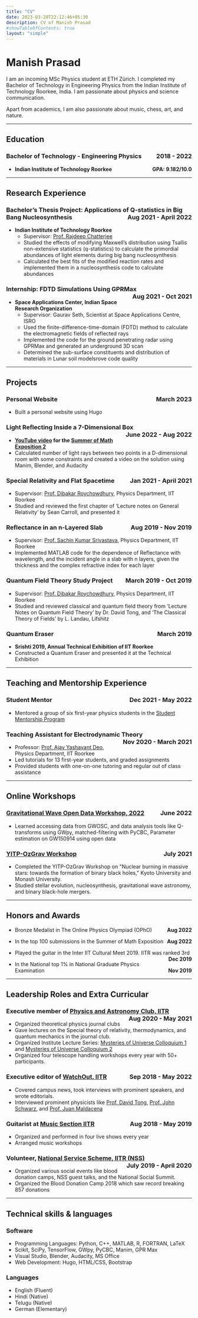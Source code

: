 ```yaml
---
title: "CV"
date: 2023-03-28T22:12:46+05:30
description: CV of Manish Prasad
#showTableOfContents: true
layout: "simple"
---
```


<!---
{{< button href="/cv.pdf" target="_self" >}}
Download CV
{{< /button >}}

<br>
<br>
-->

# Manish Prasad

I am an incoming MSc Physics student at ETH Zürich. I completed my Bachelor of Technology in Engineering Physics from the Indian Institute of Technology Roorkee, India. I am passionate about physics and science communication.

Apart from academics, I am also passionate about music, chess, art, and nature.

---

## Education

<p style="text-align:left;">
    <h3 id="internship-fdtd-simulations-using-gprmax">Bachelor of Technology - Engineering Physics
    <span style="float:right;">
        2018 - 2022</h3>
    </span>
</p>

- <p style="text-align:left;">
    <strong id="internship-fdtd-simulations-using-gprmax">Indian Institute of Technology Roorkee
    <span style="float:right;">
        GPA: 9.182/10.0</strong>
    </span>
  </p>

---

## Research Experience

<p style="text-align:left;">
    <h3 id="internship-fdtd-simulations-using-gprmax">Bachelor’s Thesis Project: Applications of Q-statistics in Big Bang Nucleosynthesis
    <span style="float:right;">
        Aug 2021 - April 2022</h3>
    </span>
</p>

- **Indian Institute of Technology Roorkee**
  - Supervisor: [Prof. Rajdeep Chatterjee](https://iitr.ac.in/Departments/Physics%20Department/People/Faculty/100520.html)
  - Studied the effects of modifying Maxwell’s distribution using Tsallis non-extensive statistics (q-statistics) to calculate the primordial abundances of light elements during big bang nucleosynthesis
  - Calculated the best fits of the modified reaction rates and implemented them in a nucleosynthesis code to calculate abundances

<p style="text-align:left;">
    <h3 id="internship-fdtd-simulations-using-gprmax">Internship: FDTD Simulations Using GPRMax
    <span style="float:right;">
        Aug 2021 - Oct 2021</h3>
    </span>
</p>

- **Space Applications Center, Indian Space Research Organization**
  - Supervisor: Gaurav Seth, Scientist at Space Applications Centre, ISRO
  - Used the finite-difference-time-domain (FDTD) method to calculate the electromagnetic fields of reflected rays
  - Implemented the code for the ground penetrating radar using GPRMax and generated an underground 3D scan
  - Determined the sub-surface constituents and distribution of materials in Lunar soil modelsrove code quality

---

## Projects
<p style="text-align:left;">
    <h3 id="internship-fdtd-simulations-using-gprmax">Personal Website
    <span style="float:right;">
        March 2023</h3>
    </span>
</p>

- Built a personal website using Hugo

<p style="text-align:left;">
    <h3 id="internship-fdtd-simulations-using-gprmax">Light Reflecting Inside a 7-Dimensional Box
    <span style="float:right;">
        June 2022 - Aug 2022</h3>
    </span>
</p>

- **[YouTube video](https://youtu.be/2-iuxnpJFKU) for the [Summer of Math Exposition 2](https://summerofmathexposition.substack.com/)**
- Calculated number of light rays between two points in a D-dimensional room with some constraints and created a video on the solution using Manim, Blender, and Audacity


<p style="text-align:left;">
    <h3 id="internship-fdtd-simulations-using-gprmax">Special Relativity and Flat Spacetime
    <span style="float:right;">
        Jan 2021 - April 2021</h3>
    </span>
</p>

- Supervisor: [Prof. Dibakar Roychowdhury](https://iitr.ac.in/Departments/Physics%20Department/People/Faculty/100817.html), Physics Department, IIT Roorkee
- Studied and reviewed the first chapter of ‘Lecture notes on General Relativity’ by Sean Carroll, and presented it

<p style="text-align:left;">
    <h3 id="internship-fdtd-simulations-using-gprmax">Reflectance in an n-Layered Slab
    <span style="float:right;">
        Aug 2019 - Nov 2019</h3>
    </span>
</p>

- Supervisor: [Prof. Sachin Kumar Srivastava](https://iitr.ac.in/Departments/Physics%20Department/People/Faculty/100809.html), Physics Department, IIT Roorkee
- Implemented MATLAB code for the dependence of Reflectance with wavelength, and the incident angle in a slab with n layers, given the thickness and the complex refractive index for each layer

<p style="text-align:left;">
    <h3 id="internship-fdtd-simulations-using-gprmax">Quantum Field Theory Study Project
    <span style="float:right;">
        March 2019 - Oct 2019</h3>
    </span>
</p>

- Supervisor: [Prof. Dibakar Roychowdhury](https://iitr.ac.in/Departments/Physics%20Department/People/Faculty/100817.html), Physics Department, IIT Roorkee
- Studied and reviewed classical and quantum field theory from ‘Lecture Notes on Quantum Field Theory’ by Dr. David Tong, and ‘The Classical Theory of Fields’ by L. Landau, Lifshitz

<p style="text-align:left;">
    <h3 id="internship-fdtd-simulations-using-gprmax">Quantum Eraser
    <span style="float:right;">
        March 2019</h3>
    </span>
</p>

- **Srishti 2019, Annual Technical Exhibition of IIT Roorkee**
- Constructed a Quantum Eraser and presented it at the Technical Exhibition

---

## Teaching and Mentorship Experience
<p style="text-align:left;">
    <h3 id="internship-fdtd-simulations-using-gprmax">Student Mentor
    <span style="float:right;">
        Dec 2021 - May 2022</h3>
    </span></p>

- Mentored a group of six first-year physics students in the [Student Mentorship Program](https://smp.iitr.ac.in/)

<p style="text-align:left;">
    <h3 id="internship-fdtd-simulations-using-gprmax">Teaching Assistant for Electrodynamic Theory
    <span style="float:right;">
        Nov 2020 - March 2021</h3>
    </span></p>

- Professor: [Prof. Ajay Yashavant Deo](https://iitr.ac.in/Departments/Physics%20Department/People/Faculty/100601.html), Physics Department, IIT Roorkee
- Led tutorials for 13 first-year students, and graded assignments
- Provided students with one-on-one tutoring and regular out of class assistance

---

## Online Workshops
<p style="text-align:left;">
    <h3 id="internship-fdtd-simulations-using-gprmax"><a href='https://www.gw-openscience.org/odw/odw2022/'>Gravitational Wave Open Data Workshop, 2022</a>
    <span style="float:right;">
        June 2022</h3>
    </span></p>

- Learned accessing data from GWOSC, and data analysis tools like Q-transforms using GWpy, matched-filtering with PyCBC, Parameter estimation on GW150914 using open data

<p style="text-align:left;">
  <h3 id="internship-fdtd-simulations-using-gprmax"><a href='http://www2.yukawa.kyoto-u.ac.jp/~nuc2021/index.php'>YITP-OzGrav Workshop</a>
    <span style="float:right;">
      July 2021</h3>
    </span></p>

- Completed the YITP-OzGrav Workshop on "Nuclear burning in massive stars: towards the formation of binary black holes," Kyoto University and Monash University.
- Studied stellar evolution, nucleosynthesis, gravitational wave astronomy, and binary black-hole mergers.

---

## Honors and Awards
- <p style="text-align:left;">Bronze Medalist in The Online Physics Olympiad (OPhO)<span style="float:right;"><b>Aug 2022</b></span></p>
- <p style="text-align:left;">In the top 100 submissions in the Summer of Math Exposition<span style="float:right;"><b>Aug 2022</b></span></p>
- <p style="text-align:left;">Played the guitar in the Inter IIT Cultural Meet 2019. IITR was ranked 3rd<span style="float:right;"><b>Dec 2019</b></span></p>
- <p style="text-align:left;">In the National top 1% in National Graduate Physics Examination<span style="float:right;"><b>Nov 2019 </b></span></p>

---

## Leadership Roles and Extra Curricular
<p style="text-align:left;">
    <h3 id="internship-fdtd-simulations-using-gprmax">Executive member of <a href='https://www.facebook.com/physastroclubiitr'>Physics and Astronomy Club, IITR</a>
    <span style="float:right;">
        Aug 2020 - May 2021</h3>
    </span></p>

- Organized theoretical physics journal clubs
- Gave lectures on the Special theory of relativity, thermodynamics, and quantum mechanics in the journal club.
- Organized Institute Lecture Series: [Mysteries of Universe Colloquium 1](https://iitr.ac.in/ils-mou/##/mou-1##mou-1) and [Mysteries of Universe Colloquium 2](https://iitr.ac.in/ils-mou/##/##top)
- Organized four telescope handling workshops every year with 50+ participants.

<p style="text-align:left;">
    <h3 id="internship-fdtd-simulations-using-gprmax">Executive editor of <a href='http://watchout.iitr.ac.in/'>WatchOut, IITR</a>
    <span style="float:right;">
        Sep 2018 - May 2022</h3>
    </span></p>

- Covered campus news, took interviews with prominent speakers, and wrote editorials.
- Interviewed prominent physicists like [Prof. David Tong](http://watchout.iitr.ac.in/2020/02/prof-david-tong), [Prof. John Schwarz](http://watchout.iitr.ac.in/2020/10/prof-john), and [Prof. Juan Maldacena](http://watchout.iitr.ac.in/2020/11/in-conversation-with-prof-juan-maldacena)

<p style="text-align:left;">
    <h3 id="internship-fdtd-simulations-using-gprmax">Guitarist at <a href='http://culturalcouncil.iitr.ac.in/groups/12'>Music Section IITR</a>
    <span style="float:right;">
        Aug 2018 - May 2019</h3>
    </span></p>

- Organized and performed in four live shows every year
- Arranged music workshops

<p style="text-align:left;">
    <h3 id="internship-fdtd-simulations-using-gprmax">Volunteer, <a href='https://nss.iitr.ac.in/'>National Service Scheme, IITR (NSS)</a>
    <span style="float:right;">
        July 2019 - April 2020</h3>
    </span></p>

- Organized various social events like blood donation camps, NSS guest talks, and the National Social Summit.
- Organized the Blood Donation Camp 2018 which saw record breaking 857 donations

---

## Technical skills & languages

### Software
- Programming Languages: Python, C++, MATLAB, R, FORTRAN, LaTeX
- Scikit, SciPy, TensorFlow, GWpy, PyCBC, Manim, GPR Max
- Visual Studio, Blender, Audacity, MS Office
- Web Development: Hugo, HTML/CSS, Bootstrap

### Languages
- English (Fluent)
- Hindi   (Native)
- Telugu  (Native)
- German  (Elementary)


<!--- RANDOM CODES TO TEST THE LAYOUT

### Bachelor’s Thesis Project: Applications of Q-statistics in Big Bang Nucleosynthesis
- **Indian Institute of Technology Roorkee** (Aug 2021 - April 2022)
  - Supervisor: [Prof. Rajdeep Chatterjee](https://iitr.ac.in/Departments/Physics%20Department/People/Faculty/100520.html)
  - Studied the effects of modifying Maxwell’s distribution using Tsallis non-extensive statistics (q-statistics) to calculate the primordial abundances of light elements during big bang nucleosynthesis
  - Calculated the best fits of the modified reaction rates and implemented them in a nucleosynthesis code to calculate abundances

### Internship: FDTD Simulations Using GPRMax &emsp;
- **Space Applications Center, Indian Space Research Organization** (Aug 2021 - April 2022)
  - Supervisor: Gaurav Seth, Scientist at Space Applications Centre, ISRO
  - Used the finite-difference-time-domain (FDTD) method to calculate the electromagnetic fields of reflected rays
  - Implemented the code for the ground penetrating radar using GPRMax and generated an underground 3D scan
  - Determined the sub-surface constituents and distribution of materials in Lunar soil modelsrove code quality

### Internship: FDTD Simulations Using GPRMax &emsp;
- <p style="text-align:left;">
    <strong>Space Applications Center, Indian Space Research Organization</strong>
    <span style="float:right;">
        (Aug 2021 - April 2022)
    </span>
  </p>

    - Supervisor: Gaurav Seth, Scientist at Space Applications Centre, ISRO
    - Used the finite-difference-time-domain (FDTD) method to calculate the electromagnetic fields of reflected rays
    - Implemented the code for the ground penetrating radar using GPRMax and generated an underground 3D scan
    - Determined the sub-surface constituents and distribution of materials in Lunar soil modelsrove code quality

- Bronze Medalist in The Online Physics Olympiad (OPhO)<span style="float:right;"><b>Aug 2022</b></span><br>
- In the top 100 submissions in the Summer of Math Exposition<span style="float:right;"><b>Aug 2022</b></span><br>
- Played the guitar in the Inter IIT Cultural Meet 2019. IITR was ranked 3rd<span style="float:right;"><b>Dec 2019</b></span><br>
- In the National top 1% in National Graduate Physics Examination<span style="float:right;"><b>Nov 2019</b></span>

-->